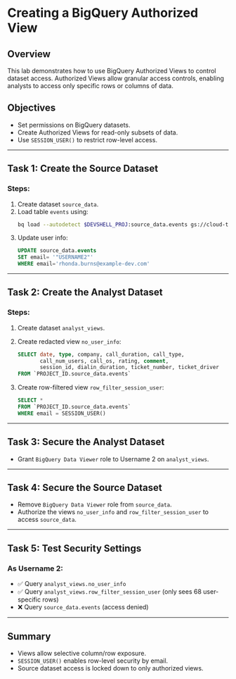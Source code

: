 
# Creating a BigQuery Authorized View

## Overview
This lab demonstrates how to use BigQuery Authorized Views to control dataset access. Authorized Views allow granular access controls, enabling analysts to access only specific rows or columns of data.

## Objectives
- Set permissions on BigQuery datasets.
- Create Authorized Views for read-only subsets of data.
- Use `SESSION_USER()` to restrict row-level access.

---

## Task 1: Create the Source Dataset

### Steps:
1. Create dataset `source_data`.
2. Load table `events` using:
   ```bash
   bq load --autodetect $DEVSHELL_PROJ:source_data.events gs://cloud-training/gcpsec/labs/bq-authviews-source.csv
   ```
3. Update user info:
   ```sql
   UPDATE source_data.events
   SET email= '"USERNAME2"'
   WHERE email='rhonda.burns@example-dev.com'
   ```

---

## Task 2: Create the Analyst Dataset

### Steps:
1. Create dataset `analyst_views`.
2. Create redacted view `no_user_info`:
   ```sql
   SELECT date, type, company, call_duration, call_type,
          call_num_users, call_os, rating, comment,
          session_id, dialin_duration, ticket_number, ticket_driver
   FROM `PROJECT_ID.source_data.events`
   ```

3. Create row-filtered view `row_filter_session_user`:
   ```sql
   SELECT *
   FROM `PROJECT_ID.source_data.events`
   WHERE email = SESSION_USER()
   ```

---

## Task 3: Secure the Analyst Dataset

- Grant `BigQuery Data Viewer` role to Username 2 on `analyst_views`.

---

## Task 4: Secure the Source Dataset

- Remove `BigQuery Data Viewer` role from `source_data`.
- Authorize the views `no_user_info` and `row_filter_session_user` to access `source_data`.

---

## Task 5: Test Security Settings

### As Username 2:
- ✅ Query `analyst_views.no_user_info`
- ✅ Query `analyst_views.row_filter_session_user` (only sees 68 user-specific rows)
- ❌ Query `source_data.events` (access denied)

---

## Summary

- Views allow selective column/row exposure.
- `SESSION_USER()` enables row-level security by email.
- Source dataset access is locked down to only authorized views.

